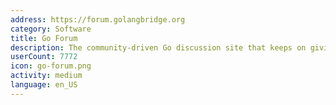 ```yaml
---
address: https://forum.golangbridge.org
category: Software
title: Go Forum
description: The community-driven Go discussion site that keeps on giving
userCount: 7772
icon: go-forum.png
activity: medium
language: en_US
---
```

